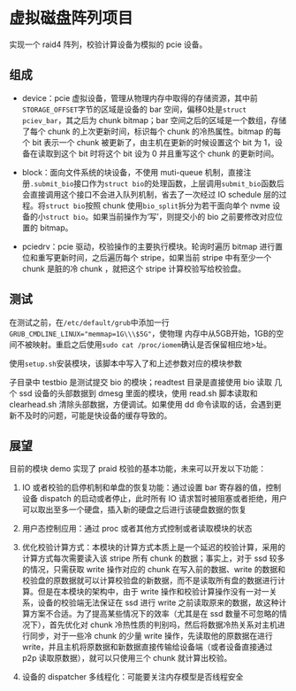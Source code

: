 # 虚拟磁盘阵列项目

实现一个 raid4 阵列，校验计算设备为模拟的 pcie 设备。

## 组成

* device：pcie 虚拟设备，管理从物理内存中取得的存储资源，其中前`STORAGE_OFFSET`字节的区域是设备的 bar 空间，偏移0处是`struct pciev_bar`，其之后为 chunk bitmap；bar 空间之后的区域是一个数组，存储了每个 chunk 的上次更新时间，标识每个 chunk 的冷热属性。bitmap 的每个 bit 表示一个 chunk 被更新了，由主机在更新的时候设置这个 bit 为 1，设备在读取到这个 bit 时将这个 bit 设为 0 并且重写这个 chunk 的更新时间。

* block：面向文件系统的块设备，不使用 muti-queue 机制，直接注册`.submit_bio`接口作为`struct bio`的处理函数，上层调用`submit_bio`函数后会直接调用这个接口不会进入队列机制，省去了一次经过 IO schedule 层的过程。将`struct bio`按照 chunk 使用`bio_split`拆分为若干面向单个 nvme 设备的小`struct bio`。如果当前操作为‘写’，则提交小的 bio 之前要修改对应位置的 bitmap。

* pciedrv：pcie 驱动，校验操作的主要执行模块。轮询时遍历 bitmap 进行置位和重写更新时间，之后遍历每个 stripe，如果当前 stripe 中有至少一个 chunk 是脏的冷 chunk ，就把这个 stripe 计算校验写给校验盘。

## 测试

在测试之前，在`/etc/default/grub`中添加一行`GRUB_CMDLINE_LINUX="memmap=1G\\\$5G"`，使物理
内存中从5GB开始，1GB的空间不被映射。重启之后使用`sudo cat /proc/iomem`确认是否保留相应地>址。

使用`setup.sh`安装模块，该脚本中写入了和上述参数对应的模块参数

子目录中 testbio 是测试提交 bio 的模块；readtest 目录是直接使用 bio 读取 几个 ssd 设备的头部数据到 dmesg 里面的模块，使用 read.sh 脚本读取和 clearhead.sh 清除头部数据，方便调试。如果使用 dd 命令读取的话，会遇到更新不及时的问题，可能是快设备的缓存导致的。

## 展望

目前的模块 demo 实现了 praid 校验的基本功能，未来可以开发以下功能：

1. IO 或者校验的启停机制和单盘的恢复功能：通过设置 bar 寄存器的值，控制设备 dispatch 的启动或者停止，此时所有 IO 请求暂时被阻塞或者拒绝，用户可以取出至多一个硬盘，插入新的硬盘之后进行该硬盘数据的恢复

2. 用户态控制应用：通过 proc 或者其他方式控制或者读取模块的状态

3. 优化校验计算方式：本模块的计算方式本质上是一个延迟的校验计算，采用的计算方式每次需要读入该 stripe 所有 chunk 的数据；事实上，对于 ssd 较多的情况，只需获取 write 操作对应的 chunk 在写入前的数据、write 的数据和校验盘的原数据就可以计算校验盘的新数据，而不是读取所有盘的数据进行计算。但是在本模块的架构中，由于 write 操作和校验计算操作没有一对一关系，设备的校验端无法保证在 ssd 进行 write 之前读取原来的数据，故这种计算方案不合适。为了提高某些情况下的效率（尤其是在 ssd 数量不可忽略的情况下），首先优化对 chunk 冷热性质的判别吗，然后将数据冷热关系对主机进行同步，对于一些冷 chunk 的少量 write 操作，先读取他的原数据在进行write，并且主机将原数据和新数据直接传输给设备端（或者设备直接通过 p2p 读取原数据），就可以只使用三个 chunk 就计算出校验。

4. 设备的 dispatcher 多线程化：可能要关注内存模型是否线程安全
